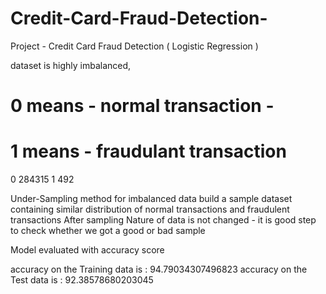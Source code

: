 # Credit-Card-Fraud-Detection-
Project -  Credit Card Fraud Detection ( Logistic Regression )

dataset is highly imbalanced,

# 0 means - normal transaction         - 
# 1 means - fraudulant transaction
0    284315
1       492


Under-Sampling method for imbalanced data
build a sample dataset containing similar distribution of normal transactions and fraudulent transactions
After sampling Nature of data is not changed   - it is good step to check whether we got a good or bad sample


Model evaluated with accuracy score

accuracy on the Training data is :  94.79034307496823
accuracy on the Test data is :  92.38578680203045
